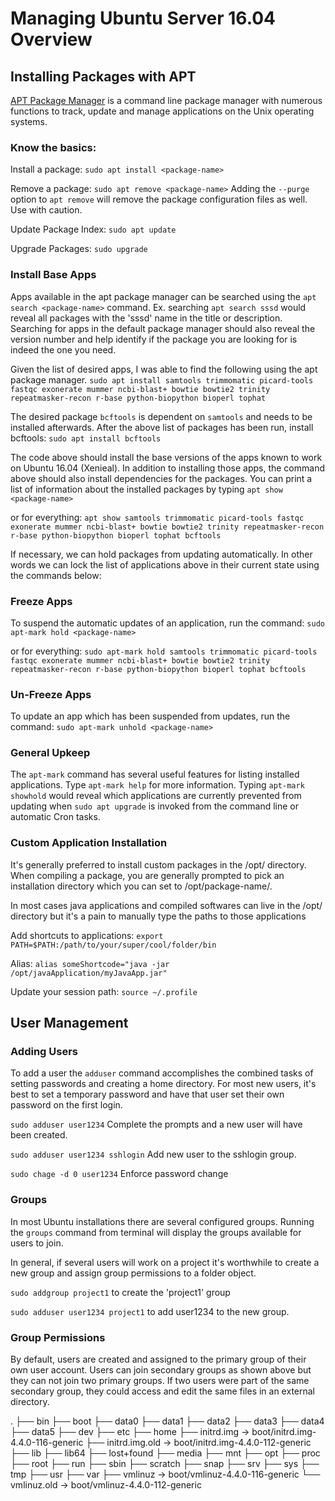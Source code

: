 # Managing Ubuntu Server 16.04 Overview

## Installing Packages with APT
[APT Package Manager](https://help.ubuntu.com/lts/serverguide/apt.html "Apt Ubuntu Documentation") is a command line package manager with numerous functions to track, update and manage applications on the Unix operating systems. 

### Know the basics:
Install a package:
`sudo apt install <package-name>`

Remove a package:
`sudo apt remove <package-name>`
Adding the `--purge` option to `apt remove` will remove the package configuration files as well. Use with caution.

Update Package Index:
`sudo apt update`

Upgrade Packages:
`sudo upgrade`

### Install Base Apps
Apps available in the apt package manager can be searched using the `apt search <package-name>` command. Ex. searching `apt search sssd` would reveal all packages with the 'sssd' name in the title or description. Searching for apps in the default package manager should also reveal the version number and help identify if the package you are looking for is indeed the one you need.

Given the list of desired apps, I was able to find the following using the apt package manager. 
`sudo apt install samtools trimmomatic picard-tools fastqc exonerate mummer ncbi-blast+ bowtie bowtie2 trinity repeatmasker-recon r-base python-biopython bioperl tophat`

The desired package `bcftools` is dependent on `samtools` and needs to be installed afterwards. After the above list of packages has been run, install bcftools: `sudo apt install bcftools`

The code above should install the base versions of the apps known to work on Ubuntu 16.04 (Xenieal). In addition to installing those apps, the command above should also install dependencies for the packages. You can print a list of information about the installed packages by typing `apt show <package-name>`

or for everything:
`apt show samtools trimmomatic picard-tools fastqc exonerate mummer ncbi-blast+ bowtie bowtie2 trinity repeatmasker-recon r-base python-biopython bioperl tophat bcftools`

If necessary, we can hold packages from updating automatically. In other words we can lock the list of applications above in their current state using the commands below:
### Freeze Apps
To suspend the automatic updates of an application, run the command: `sudo apt-mark hold <package-name>`

or for everything: `sudo apt-mark hold samtools trimmomatic picard-tools fastqc exonerate mummer ncbi-blast+ bowtie bowtie2 trinity repeatmasker-recon r-base python-biopython bioperl tophat bcftools`

### Un-Freeze Apps
To update an app which has been suspended from updates, run the command: `sudo apt-mark unhold <package-name>`

### General Upkeep
The `apt-mark` command has several useful features for listing installed applications. Type `apt-mark help` for more information. Typing `apt-mark showhold` would reveal which applications are currently prevented from updating when `sudo apt upgrade` is invoked from the command line or automatic Cron tasks. 

### Custom Application Installation
It's generally preferred to install custom packages in the /opt/ directory. When compiling a package, you are generally prompted to pick an installation directory which you can set to /opt/package-name/. 

In most cases java applications and compiled softwares can live in the /opt/ directory but it's a pain to manually type the paths to those applications

Add shortcuts to applications:
`export PATH=$PATH:/path/to/your/super/cool/folder/bin`

Alias:
`alias someShortcode="java -jar /opt/javaApplication/myJavaApp.jar"`

Update your session path:
`source ~/.profile`

## User Management

### Adding Users
To add a user the `adduser` command accomplishes the combined tasks of setting passwords and creating a home directory. For most new users, it's best to set a temporary password and have that user set their own password on the first login.

`sudo adduser user1234` Complete the prompts and a new user will have been created.

`sudo adduser user1234 sshlogin` Add new user to the sshlogin group. 

`sudo chage -d 0 user1234` Enforce password change

### Groups
In most Ubuntu installations there are several configured groups. Running the `groups` command from terminal will display the groups available for users to join. 

In general, if several users will work on a project it's worthwhile to create a new group and assign group permissions to a folder object. 

`sudo addgroup project1` to create the 'project1' group

`sudo adduser user1234 project1` to add user1234 to the new group.

### Group Permissions
By default, users are created and assigned to the primary group of their own user account. Users can join secondary groups as shown above but they can not join two primary groups. If two users were part of the same secondary group, they could access and edit the same files in an external directory. 

.
├── bin
├── boot
├── data0
├── data1
├── data2
├── data3
├── data4
├── data5
├── dev
├── etc
├── home
├── initrd.img -> boot/initrd.img-4.4.0-116-generic
├── initrd.img.old -> boot/initrd.img-4.4.0-112-generic
├── lib
├── lib64
├── lost+found
├── media
├── mnt
├── opt
├── proc
├── root
├── run
├── sbin
├── scratch
├── snap
├── srv
├── sys
├── tmp
├── usr
├── var
├── vmlinuz -> boot/vmlinuz-4.4.0-116-generic
└── vmlinuz.old -> boot/vmlinuz-4.4.0-112-generic